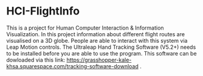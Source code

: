 # HCI-FlightInfo
This is a project for Human Computer Interaction & Information Visualization. In this project information about different flight routes are visualised on a 3D globe. 
People are able to interact with this system via Leap Motion controls. 
The Ultraleap Hand Tracking Software (V5.2+) needs to be installed before you are able to use the program. This software can be dowloaded via this link: https://grasshopper-kale-khsa.squarespace.com/tracking-software-download .


